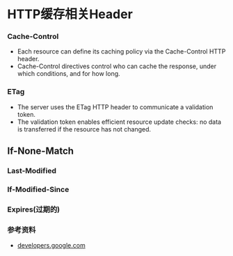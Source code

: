 # HTTP缓存相关Header

### Cache-Control

* Each resource can define its caching policy via the Cache-Control HTTP header.
* Cache-Control directives control who can cache the response, under which conditions, and for how long.

### ETag

* The server uses the ETag HTTP header to communicate a validation token.
* The validation token enables efficient resource update checks: no data is transferred if the resource has not changed.

## If-None-Match

### Last-Modified

### If-Modified-Since

### Expires(过期的)

### 参考资料

* [developers.google.com](https://developers.google.com/web/fundamentals/performance/optimizing-content-efficiency/http-caching)
